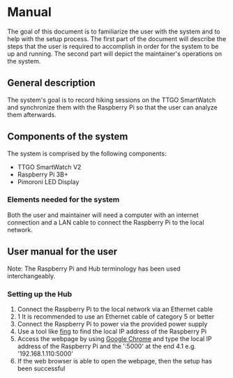 # Manual

The goal of this document is to familiarize the user with the system and to help with the setup process.
The first part of the document will describe the steps that the user is required to accomplish in order for the system to be up and running. The second part will depict the maintainer's operations on the system.

## General description

The system's goal is to record hiking sessions on the TTGO SmartWatch and synchronize them with the Raspberry Pi so that the user can analyze them afterwards.

## Components of the system

The system is comprised by the following components:

- TTGO SmartWatch V2
- Raspberry Pi 3B+
- Pimoroni LED Display

### Elements needed for the system

Both the user and maintainer will need a computer with an internet connection and a LAN cable to connect the Raspberry Pi to the local network.

## User manual for the user

Note: The Raspberry Pi and Hub terminology has been used interchangeably.

### Setting up the Hub

1. Connect the Raspberry Pi to the local network via an Ethernet cable
1. 1 It is recommended to use an Ethernet cable of category 5 or better
2. Connect the Raspberry Pi to power via the provided power supply
3. Use a tool like [fing](https://www.fing.com/) to find the local IP address of the Raspberry Pi
4. Access the webpage by using [Google Chrome](https://www.google.com/chrome/) and type the local IP address of the Raspberry Pi and the ':5000' at the end
4.1 e.g. '192.168.1.110:5000'
5. If the web browser is able to open the webpage, then the setup has been successful

